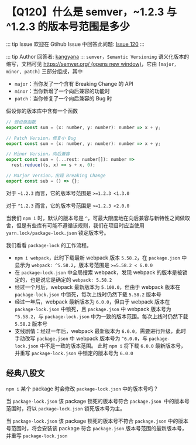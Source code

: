 # 【Q120】什么是 semver，~1.2.3 与 ^1.2.3 的版本号范围是多少


::: tip Issue
欢迎在 Gtihub Issue 中回答此问题: [Issue 120](https://github.com/kangyana/daily-question/issues/120)
:::

::: tip Author
回答者: [kangyana](https://github.com/kangyana)
:::
`semver`，`Semantic Versioning` 语义化版本的缩写，文档可见 [https://semver.org/ (opens new window)](https://semver.org/)，它由 `[major, minor, patch]` 三部分组成，其中

- `major`：当你发了一个含有 Breaking Change 的 API
- `minor`：当你新增了一个向后兼容的功能时
- `patch`：当你修复了一个向后兼容的 Bug 时

假设你的版本库中含有一个函数
```javascript
// 假设原函数
export const sum = (x: number, y: number): number => x + y;

// Patch Version，修复小 Bug
export const sum = (x: number, y: number): number => x + y;

// Minor Version，向后兼容
export const sum = (...rest: number[]): number =>
  rest.reduce((s, x) => s + x, 0);

// Marjor Version，出现 Breaking Change
export const sub = () => {};
```

对于 `~1.2.3` 而言，它的版本号范围是 `>=1.2.3 <1.3.0`

对于 `^1.2.3` 而言，它的版本号范围是 `>=1.2.3 <2.0.0`

当我们 `npm i` 时，默认的版本号是 `^`，可最大限度地在向后兼容与新特性之间做取舍，但是有些库有可能不遵循该规则，我们在项目时应当使用 `yarn.lock/package-lock.json` 锁定版本号。

我们看看 `package-lock` 的工作流程。

- `npm i webpack`，此时下载最新 webpack 版本 `5.58.2`，在 `package.json` 中显示为 `webpack: ^5.58.2`，版本号范围是 `>=5.58.2 < 6.0.0`
- 在 `package-lock.json` 中全局搜索 webpack，发现 webpack 的版本是被锁定的，也是说它是确定的 `webpack: 5.58.2`
- 经过一个月后，webpack 最新版本为 `5.100.0`，但由于 webpack 版本在 `package-lock.json` 中锁死，每次上线时仍然下载 `5.58.2` 版本号
- 经过一年后，webpack 最新版本为 `6.0.0`，但由于 webpack 版本在 `package-lock.json` 中锁死，且 `package.json` 中 webpack 版本号为 `^5.58.2`，与 `package-lock.json` 中为一致的版本范围。每次上线时仍然下载 `5.58.2` 版本号
- 支线剧情：经过一年后，webpack 最新版本为 `6.0.0`，需要进行升级，此时手动改写 `package.json` 中 webpack 版本号为 `^6.0.0`，与 `package-lock.json` 中不是一致的版本范围。
此时 `npm i` 将下载 `6.0.0` 最新版本号，并重写 `package-lock.json` 中锁定的版本号为 `6.0.0`

## 经典八股文
`npm i` 某个 package 时会修改 `package-lock.json` 中的版本号吗？

当 `package-lock.json` 该 package 锁死的版本号符合 `package.json `中的版本号范围时，将以 `package-lock.json` 锁死版本号为主。

当 `package-lock.json` 该 package 锁死的版本号不符合 `package.json` 中的版本号范围时，将会安装该 package 符合 `package.json` 版本号范围的最新版本号，并重写 `package-lock.json`
